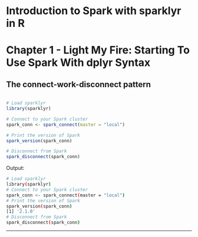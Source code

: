 # Introduction to Spark with sparklyr in R
# Chapter 1 - Light My Fire: Starting To Use Spark With dplyr Syntax

## The connect-work-disconnect pattern

```r

# Load sparklyr
library(sparklyr)

# Connect to your Spark cluster
spark_conn <- spark_connect(master = "local")

# Print the version of Spark
spark_version(spark_conn)

# Disconnect from Spark
spark_disconnect(spark_conn)

```

Output:

```bash
# Load sparklyr
library(sparklyr)
# Connect to your Spark cluster
spark_conn <- spark_connect(master = "local")
# Print the version of Spark
spark_version(spark_conn)
[1] '2.1.0'
# Disconnect from Spark
spark_disconnect(spark_conn)

```
***
